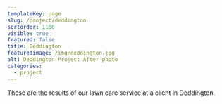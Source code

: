 ```yaml
---
templateKey: page
slug: /project/deddington
sortorder: 1160
visible: true
featured: false
title: Deddington
featuredimage: /img/deddington.jpg
alt: Deddington Project After photo
categories:
  - project
---
```

These are the results of our lawn care service at a client in Deddington.
